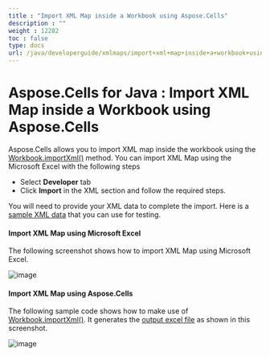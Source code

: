 ```yaml
---
title : "Import XML Map inside a Workbook using Aspose.Cells" 
description : "" 
weight : 12282 
toc : false
type: docs
url: /java/developerguide/xmlmaps/import+xml+map+inside+a+workbook+using+aspose.cells/
---
```


# Aspose.Cells for Java : Import XML Map inside a Workbook using Aspose.Cells


Aspose.Cells allows you to import XML map inside the workbook using the [Workbook.importXml()](https://apireference.aspose.com/java/cells/com.aspose.cells/workbook#importXml(java.lang.String,%20java.lang.String,%20int,%20int)) method. You can import XML Map using the Microsoft Excel with the following steps

*   Select **Developer** tab
*   Click **Import** in the XML section and follow the required steps.

You will need to provide your XML data to complete the import. Here is a [sample XML data](https://docs2.aspose.com/cells/java/attachments/5276088/5472501.txt) that you can use for testing.

#### Import XML Map using Microsoft Excel

The following screenshot shows how to import XML Map using Microsoft Excel.

![image](https://docs2.aspose.com/cells/java/attachments/5276088/5472499.png)

#### Import XML Map using Aspose.Cells

The following sample code shows how to make use of [Workbook.importXml()](https://apireference.aspose.com/java/cells/com.aspose.cells/workbook#importXml(java.lang.String,%20java.lang.String,%20int,%20int)). It generates the [output excel file](https://docs2.aspose.com/cells/java/attachments/5276088/5472502.xlsx) as shown in this screenshot.

![image](https://docs2.aspose.com/cells/java/attachments/5276088/5472504.png)


